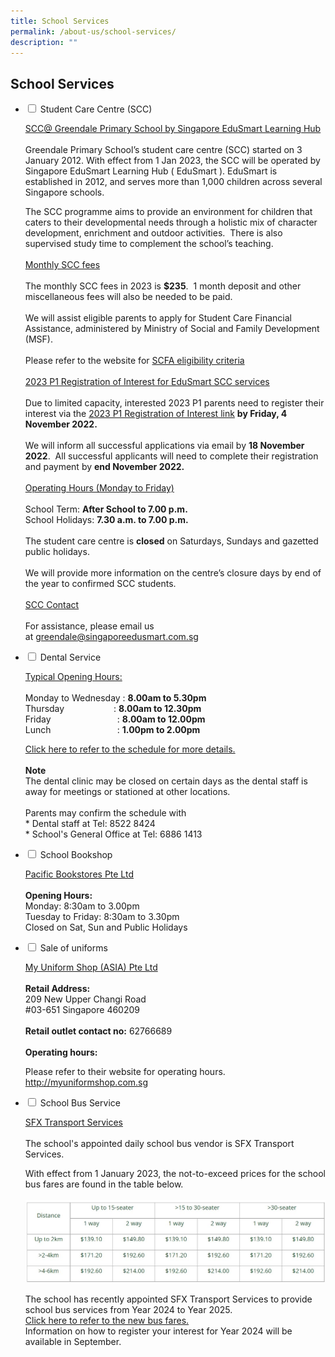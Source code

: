 ```yaml
---
title: School Services
permalink: /about-us/school-services/
description: ""
---
```

## **School Services**

<ul class="jekyllcodex_accordion">
<li><input id="accordion1" type="checkbox">  
<label for="accordion1">Student Care Centre (SCC)</label><div>  
<p><u>SCC@ Greendale Primary School by Singapore EduSmart Learning Hub</u> 
	<br><br>Greendale Primary School’s student care centre (SCC) started on 3 January 2012.&nbsp;With effect from 1 Jan 2023, the SCC will be operated by Singapore EduSmart Learning Hub ( EduSmart ). EduSmart is established in 2012, and serves more than 1,000 children across several Singapore schools.&nbsp;&nbsp;

The SCC programme aims to provide an environment for children that caters to their developmental needs through a holistic mix of character development, enrichment and outdoor activities.&nbsp; There is also supervised study time to complement the school’s teaching.
	<br><br>
	<u>Monthly SCC fees</u>
	<br><br>
	The monthly SCC fees in 2023 is&nbsp;<b>$235</b>.&nbsp; 1 month deposit and other miscellaneous fees will also be needed to be paid.&nbsp;  <br><br>
We will assist eligible parents to apply for Student Care Financial Assistance, administered by Ministry of Social and Family Development (MSF).&nbsp;
<br><br>
Please refer to the website for&nbsp;[SCFA eligibility criteria](https://www.msf.gov.sg/Comcare/Pages/ComCare-Student-Care-Subsidies.aspx)
	<br><br>
	<u>2023 P1 Registration of Interest for EduSmart SCC services</u>
	<br><br>Due to limited capacity, interested 2023 P1 parents need to register their interest via the&nbsp;<a href="https://zfrmz.com/mQuMnl2rDhgfLWSqCDFK">2023 P1 Registration of Interest link</a>&nbsp;<b>by Friday, 4 November 2022.</b>
<br><br>We will inform all successful applications via email by&nbsp;<b>18 November 2022</b>.&nbsp; All successful applicants will need to complete their registration and payment by&nbsp;<b>end November 2022.</b>
<br><br>
	<u>Operating Hours (Monday to Friday)</u>
	<br><br>
	School Term:&nbsp;<b>After School to 7.00 p.m.</b><br>
	School Holidays:&nbsp;<b>7.30 a.m. to 7.00 p.m.</b><br><br>
	The student care centre is&nbsp;<b>closed</b>&nbsp;on Saturdays, Sundays and gazetted public holidays.
	<br><br>
We will provide more information on the centre’s closure days by end of the year to confirmed SCC students.
<br><br>
	<u>SCC Contact</u>
<br><br>For assistance, please email us at&nbsp;<a href="mailto:greendale@singaporeedusmart.com.sg">greendale@singaporeedusmart.com.sg</a>
</p>  
</div></li> 

<li><input id="accordion2" type="checkbox">  
<label for="accordion2">Dental Service</label><div>  
<p>
	<u>Typical Opening Hours:</u>
	<br><br>
	Monday to Wednesday :&nbsp;<b>8.00am to 5.30pm</b><br>
	Thursday&nbsp; &nbsp; &nbsp; &nbsp; &nbsp; &nbsp; &nbsp; &nbsp; &nbsp; &nbsp; : <b>8.00am to 12.30pm</b>
<br>
	Friday&nbsp; &nbsp; &nbsp; &nbsp; &nbsp; &nbsp; &nbsp; &nbsp; &nbsp; &nbsp; &nbsp; &nbsp; &nbsp; &nbsp;:&nbsp;<b>8.00am to 12.00pm</b><br>
	Lunch&nbsp; &nbsp; &nbsp; &nbsp; &nbsp; &nbsp; &nbsp; &nbsp; &nbsp; &nbsp; &nbsp; &nbsp; &nbsp; &nbsp;:&nbsp;<b>1.00pm to 2.00pm</b>
<br>
	
<a href="/files/Dental%20Schedule/dental%20schedule%20july%202023.pdf" target="_blank">Click here to refer to the schedule for more details.</a>
	<br><br>
	<b>Note</b>
	<br>
	The dental clinic may be closed on certain days as the dental staff is away for meetings or stationed at other locations.
	<br><br>
	Parents may confirm the schedule with <br>
	* Dental staff at Tel: 8522 8424
	<br>
	* School's General Office at Tel: 6886 1413
</p>  
</div></li>  

<li><input id="accordion3" type="checkbox">  
<label for="accordion3">School Bookshop</label><div>  
	<p><u>Pacific Bookstores Pte Ltd</u>
	<br><br>
		<b>Opening Hours:</b>
		<br>
		Monday: 8:30am to 3.00pm<br>
		Tuesday to Friday: 8:30am to 3.30pm<br>
Closed on Sat, Sun and Public Holidays
	</p>
</div></li>  

<li><input id="accordion4" type="checkbox">  
<label for="accordion4">Sale of uniforms</label><div>  
	<p><u>My Uniform Shop (ASIA) Pte Ltd</u>
		<br><br>
		<b>Retail Address:</b><br>
209 New Upper Changi Road<br>
#03-651 Singapore 460209
		<br><br>
		<b>Retail outlet contact no:</b> 62766689
		<br><br>
		<b>Operating hours:</b><br>
		
Please refer to their website for operating hours. <a href="http://myuniformshop.com.sg">http://myuniformshop.com.sg</a>
	</p>  
</div></li>  

<li><input id="accordion5" type="checkbox">  
<label for="accordion5">School Bus Service</label><div>  
	<p><u>SFX Transport Services</u>
		<br><br>
The school's appointed daily school bus vendor is SFX Transport Services.

With effect from 1 January 2023, the not-to-exceed prices for the school bus fares are found in the table below.&nbsp; 
<br><br>
<img src="/images/About%20Us/School%20Bus%20Fees%20Table.jpg" alt="Fee Table">


The school has recently appointed SFX Transport Services to provide school bus services from Year 2024 to Year 2025.
<br><a href="/files/School%20Services/school%20bus%20prices%202024%20and%202025.pdf" target="_blank"> Click here to refer to the new bus fares.</a>
<br>Information on how to register your interest for Year 2024 will be available in September.
	</p>  
</div></li></ul>